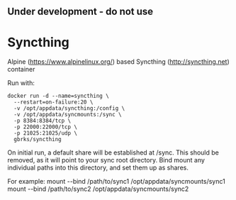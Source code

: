 ## Under development - do not use

# Syncthing

Alpine (https://www.alpinelinux.org/) based Syncthing (http://syncthing.net) container

Run with:

```
docker run -d --name=syncthing \
  --restart=on-failure:20 \
  -v /opt/appdata/syncthing:/config \
  -v /opt/appdata/syncmounts:/sync \
  -p 8384:8384/tcp \
  -p 22000:22000/tcp \
  -p 21025:21025/udp \
  gbrks/syncthing
```

On initial run, a default share will be established at /sync.
This should be removed, as it will point to your sync root directory.
Bind mount any individual paths into this directory, and set them up as shares.

For example:
mount --bind /path/to/sync1 /opt/appdata/syncmounts/sync1
mount --bind /path/to/sync2 /opt/appdata/syncmounts/sync2